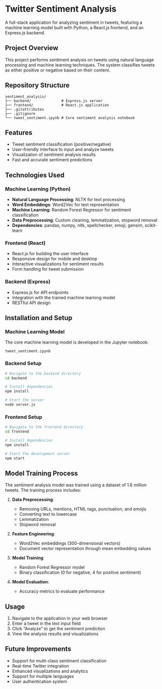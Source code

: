 # Twitter Sentiment Analysis

A full-stack application for analyzing sentiment in tweets, featuring a machine learning model built with Python, a React.js frontend, and an Express.js backend.

## Project Overview
This project performs sentiment analysis on tweets using natural language processing and machine learning techniques. The system classifies tweets as either positive or negative based on their content.

## Repository Structure
```
sentiment_analysis/
├── backend/              # Express.js server
├── frontend/             # React.js application
├── .gitattributes        
├── .gitignore
└── tweet_sentiment.ipynb # Core sentiment analysis notebook
```

## Features
- Tweet sentiment classification (positive/negative)
- User-friendly interface to input and analyze tweets
- Visualization of sentiment analysis results
- Fast and accurate sentiment predictions

## Technologies Used

### Machine Learning (Python)
- **Natural Language Processing**: NLTK for text processing
- **Word Embeddings**: Word2Vec for text representation
- **Machine Learning**: Random Forest Regressor for sentiment classification
- **Data Preprocessing**: Custom cleaning, lemmatization, stopword removal
- **Dependencies**: pandas, numpy, nltk, spellchecker, emoji, gensim, scikit-learn

### Frontend (React)
- React.js for building the user interface
- Responsive design for mobile and desktop
- Interactive visualizations for sentiment results
- Form handling for tweet submission

### Backend (Express)
- Express.js for API endpoints
- Integration with the trained machine learning model
- RESTful API design


## Installation and Setup


### Machine Learning Model
The core machine learning model is developed in the Jupyter notebook:
```
tweet_sentiment.ipynb
```

### Backend Setup
```bash
# Navigate to the backend directory
cd backend

# Install dependencies
npm install

# Start the server
node server.js
```

### Frontend Setup
```bash
# Navigate to the frontend directory
cd frontend

# Install dependencies
npm install

# Start the development server
npm start
```

## Model Training Process
The sentiment analysis model was trained using a dataset of 1.6 million tweets. The training process includes:

1. **Data Preprocessing**:
   - Removing URLs, mentions, HTML tags, punctuation, and emojis
   - Converting text to lowercase
   - Lemmatization
   - Stopword removal

2. **Feature Engineering**:
   - Word2Vec embeddings (300-dimensional vectors)
   - Document vector representation through mean embedding values

3. **Model Training**:
   - Random Forest Regressor model
   - Binary classification (0 for negative, 4 for positive sentiment)

4. **Model Evaluation**:
   - Accuracy metrics to evaluate performance


## Usage
1. Navigate to the application in your web browser
2. Enter a tweet in the text input field
3. Click "Analyze" to get the sentiment prediction
4. View the analysis results and visualizations

## Future Improvements
- Support for multi-class sentiment classification
- Real-time Twitter integration
- Enhanced visualizations and analytics
- Support for multiple languages
- User authentication system

